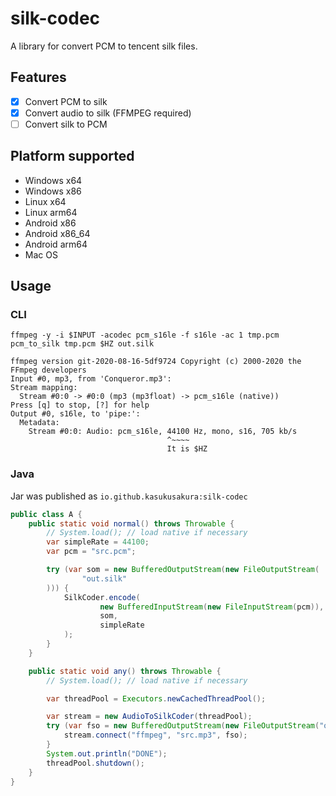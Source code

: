 # silk-codec

A library for convert PCM to tencent silk files.

## Features

- [X] Convert PCM to silk
- [X] Convert audio to silk (FFMPEG required)
- [ ] Convert silk to PCM

## Platform supported

- Windows x64
- Windows x86
- Linux x64
- Linux arm64
- Android x86
- Android x86_64
- Android arm64
- Mac OS

## Usage

### CLI

```shell
ffmpeg -y -i $INPUT -acodec pcm_s16le -f s16le -ac 1 tmp.pcm
pcm_to_silk tmp.pcm $HZ out.silk
```

```text
ffmpeg version git-2020-08-16-5df9724 Copyright (c) 2000-2020 the FFmpeg developers
Input #0, mp3, from 'Conqueror.mp3':
Stream mapping:
  Stream #0:0 -> #0:0 (mp3 (mp3float) -> pcm_s16le (native))
Press [q] to stop, [?] for help
Output #0, s16le, to 'pipe:':
  Metadata:
    Stream #0:0: Audio: pcm_s16le, 44100 Hz, mono, s16, 705 kb/s
                                   ^~~~~
                                   It is $HZ
```

### Java

Jar was published as `io.github.kasukusakura:silk-codec`

```java
public class A {
    public static void normal() throws Throwable {
        // System.load(); // load native if necessary
        var simpleRate = 44100;
        var pcm = "src.pcm";

        try (var som = new BufferedOutputStream(new FileOutputStream(
                "out.silk"
        ))) {
            SilkCoder.encode(
                    new BufferedInputStream(new FileInputStream(pcm)),
                    som,
                    simpleRate
            );
        }
    }

    public static void any() throws Throwable {
        // System.load(); // load native if necessary

        var threadPool = Executors.newCachedThreadPool();

        var stream = new AudioToSilkCoder(threadPool);
        try (var fso = new BufferedOutputStream(new FileOutputStream("out.silk"))) {
            stream.connect("ffmpeg", "src.mp3", fso);
        }
        System.out.println("DONE");
        threadPool.shutdown();
    }
}
```
